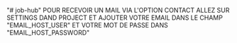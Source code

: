 "# job-hub" 
POUR RECEVOIR UN MAIL VIA L'OPTION CONTACT ALLEZ SUR SETTINGS DAND PROJECT ET AJOUTER VOTRE EMAIL DANS LE CHAMP "EMAIL_HOST_USER" ET VOTRE MOT DE PASSE DANS "EMAIL_HOST_PASSWORD"
